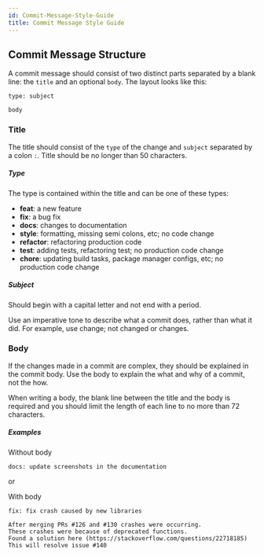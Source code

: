 ```yaml
---
id: Commit-Message-Style-Guide
title: Commit Message Style Guide
---
```

## Commit Message Structure
A commit message should consist of two distinct parts separated by a blank line: the `title` and an optional `body`. The layout looks like this:

```
type: subject

body
```

### Title
The title should consist of the `type` of the change and `subject` separated by a colon `:`. Title should be no longer than 50 characters.

##### Type
The type is contained within the title and can be one of these types:
* **feat**: a new feature
* **fix**: a bug fix
* **docs**: changes to documentation
* **style**: formatting, missing semi colons, etc; no code change
* **refactor**: refactoring production code
* **test**: adding tests, refactoring test; no production code change
* **chore**: updating build tasks, package manager configs, etc; no production code change

##### Subject
Should begin with a capital letter and not end with a period.

Use an imperative tone to describe what a commit does, rather than what it did. For example, use change; not changed or changes.

### Body
If the changes made in a commit are complex, they should be explained in the commit body. Use the body to explain the what and why of a commit, not the how.

When writing a body, the blank line between the title and the body is required and you should limit the length of each line to no more than 72 characters.

##### Examples
Without body
```
docs: update screenshots in the documentation
```

or

With body
```
fix: fix crash caused by new libraries

After merging PRs #126 and #130 crashes were occurring.
These crashes were because of deprecated functions.
Found a solution here (https://stackoverflow.com/questions/22718185)
This will resolve issue #140
```
